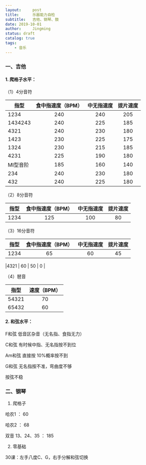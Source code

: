 ```yaml
---
layout:     post
title:      乐器能力自检
subtitle:   吉他、钢琴、鼓
date: 2019-10-01
author:     Jingming
status: draft
catalog: true
tags:
    - 音乐
---
```

### 一、吉他

#### 1. 爬格子水平：
（1）4分音符

| 指型       | 食中指速度（BPM）   |  中无指速度  | 拨片速度 |
| --------  |:-----:| :-----:| :----:  |
| 1234      | 240   |   240     |   205 |
| 1434243   | 240   |   225     |   185 |
| 4321      | 240   |   230     |   180 |
| 1423      | 230   |   225     |   175 |
| 1324      | 230   |   215     |   185 |
| 4231      | 225   |   190     |   180 |
| MI型音阶   | 185   |   160     |   140 |
| 234       | 240   |   230     |   180 |
| 432       | 240   |   225     |   180 |

（2）8分音符

| 指型       | 食中指速度（BPM）   |  中无指速度  | 拨片速度 |
| --------  |:-----:| :-----:| :----:  |
| 1234  | 125 | 100 | 80 |

（3）16分音符

| 指型       | 食中指速度（BPM）   |  中无指速度  | 拨片速度 |
| --------  |:-----:| :-----:| :----:  |
|1234 | 65 | 60 | 45 |

|4321 | 60 | 50 | 0 |
 
 （4）琶音

| 指型       | 速度（BPM）   |
| --------  |:-----:|
| 54321 | 70 |
| 65432 | 60 |



#### 2. 和弦水平：

F和弦 低音区杂音（无名指、食指无力）

C和弦 有时候中指、无名指按不到位

Am和弦 直接按 10%概率按不到

G和弦 无名指按不准，弯曲度不够

按弦不稳

### 二、钢琴

1. 爬格子

哈农1 ： 60

哈农2 ： 68

双音 13、24、35 ： 185

2. 零基础

30课：左手八度C、G，右手分解和弦切换
